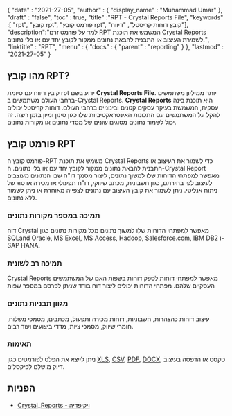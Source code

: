 {
  "date" : "2021-27-05",
  "author" : {
    "display_name" : "Muhammad Umar"
},
  "draft" : "false",
  "toc" : true,
  "title" :"RPT - Crystal Reports File",
  "keywords" :[ "rpt", "קובץ rpt", "פורמט קובץ rpt", "קובץ דוחות קריסטל", "דיווח"],
  "description":"למד על פורמט זרם RPT המשמש את תוכנת Crystal Reports לשמירת העיצוב או התבנית להבאת נתונים ממקור לקובץ יחד עם או בלי נתונים.",
  "linktitle" : "RPT",
  "menu" : {
    "docs" : {
      "parent" : "reporting"
}
},
  "lastmod" : "2021-27-05"
}

## מהו קובץ RPT? ##
קובץ דיווח עם סיומת rpt ידוע בשם **Crystal Reports File**. יותר ממיליון משתמשים ברחבי העולם משתמשים ב-Crystal Reports. **Crystal Reports** היא תוכנת בינה עסקית, המשמשת בעיקר עסקים קטנים ובינוניים ברחבי העולם. דוחות קריסטל יכולים להקל על המשתמשים עם התכונות האינטראקטיביות שלו כגון סינון ומיון בזמן ריצה. זה יכול לשמור נתונים מסוגים שונים של מסדי נתונים או מקורות נתונים.

## פורמט קובץ RPT

פורמט קובץ ה-RPT משמש את תוכנת Crystal Reports כדי לשמור את העיצוב או התבנית להבאת נתונים ממקור לקובץ יחד עם או בלי נתונים. ה-Crystal Report מאפשר למפתחי הדוחות שלו למשוך נתונים, ליצור מסמך דו"ח שבו הנתונים מעוצבים לעיצוב לפי בחירתם, כגון חשבונית, מכתב שיווקי, דו"ח תפעולי או מכירה או סוג של ניתוח אנליטי. ניתן לשמור את קובץ העיצוב עם נתונים לצפייה מאוחרת או ניתן לשמור ללא נתונים.

### תמיכה במספר מקורות נתונים
דוח Crystal מאפשר למפתחי הדוחות שלו למשוך נתונים מכל מקורות נתונים כגון SQLand Oracle, MS Excel, MS Access, Hadoop, Salesforce.com, IBM DB2 ו-SAP HANA.

### תמיכה רב לשונית
Crystal Reports מאפשר למפתחי דוחות לספק דוחות בשפות האם של המשתמשים העסקיים שלהם. מפתחי הדוחות יכולים ליצור דוח בודד שניתן לפרסם במספר שפות

### מגוון תבניות נתונים
עיצוב דוחות כהצהרות, חשבוניות, דוחות מכירה ותפעול, מכתבים, מסמכי משלוח, חומרי שיווק, מסמכי ציות, מדדי ביצועים ועוד רבים.

### תאימות
ניתן לייצא את הפלט לפורמטים כגון [XLS](/he/spreadsheet/xlsx/), [CSV](/he/spreadsheet/csv/), [PDF](/he/pdf/), [DOCX](/he/word-processing/docx/), טקסט או הדפסה בעיצוב דיוק מושלם לפיקסלים.




## הפניות ##

- [Crystal_Reports - ויקיפדיה](https://en.wikipedia.org/wiki/Crystal_Reports)

